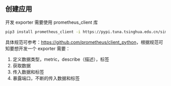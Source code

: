 ## 创建应用

开发 exporter 需要使用 prometheus_client 库

```bash
pip3 install prometheus_client -i https://pypi.tuna.tsinghua.edu.cn/simple/
```

具体规范可参考：<https://github.com/prometheus/client_python>，根据规范可知要想开发一个 exporter 需要：

1. 定义数据类型，metric，describe（描述），标签 
2. 获取数据 
3. 传入数据和标签 
4. 暴露端口，不断的传入数据和标签
